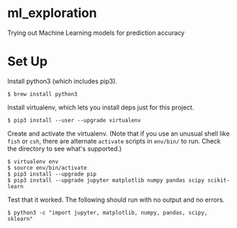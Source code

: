 # ml_exploration
Trying out Machine Learning models for prediction accuracy

# Set Up

Install python3 (which includes pip3).

```
$ brew install python3
```

Install virtualenv, which lets you install deps just for this project.

```
$ pip3 install --user --upgrade virtualenv
```

Create and activate the virtualenv. (Note that if you use an unusual shell like `fish` or `csh`, there are alternate `activate` scripts in `env/bin/` to run. Check the directory to see what's supported.)

```
$ virtualenv env
$ source env/bin/activate
$ pip3 install --upgrade pip
$ pip3 install --upgrade jupyter matplotlib numpy pandas scipy scikit-learn
```

Test that it worked. The following should run with no output and no errors.

```
$ python3 -c "import jupyter, matplotlib, numpy, pandas, scipy, sklearn"
```

